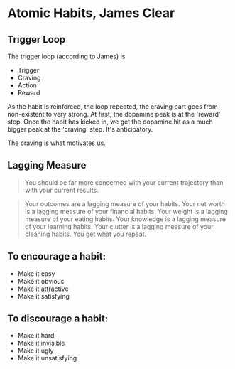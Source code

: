 # Atomic Habits, James Clear



## Trigger Loop

The trigger loop (according to James) is

* Trigger
* Craving
* Action
* Reward


As the habit is reinforced, the loop repeated, the craving part goes from non-existent to very strong. At first, the dopamine peak is at the 'reward' step. Once the habit has kicked in, we get the dopamine hit as a much bigger peak at the 'craving' step. It's anticipatory.

The craving is what motivates us.


## Lagging Measure


> You should be far more concerned with your current trajectory than with your current results.

> Your outcomes are a lagging measure of your habits. Your net worth is a lagging measure of your financial habits. Your weight is a lagging measure of your eating habits. Your knowledge is a lagging measure of your learning habits. Your clutter is a lagging measure of your cleaning habits. You get what you repeat.




## To encourage a habit:



* Make it easy
* Make it obvious
* Make it attractive
* Make it satisfying


## To discourage a habit:

* Make it hard
* Make it invisible
* Make it ugly
* Make it unsatisfying



